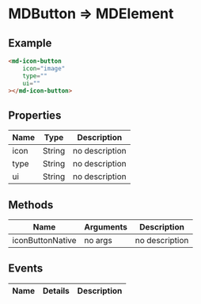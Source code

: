 # MDButton => MDElement

## Example
```html
<md-icon-button
    icon="image"
    type=""
    ui=""
></md-icon-button>
```

## Properties
Name | Type | Description
--- | --- | ---
icon | String | no description
type | String | no description
ui | String | no description

## Methods
Name | Arguments | Description
--- | --- | ---
iconButtonNative | no args | no description

## Events
Name | Details | Description
--- | --- | ---

